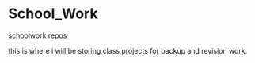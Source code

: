 School_Work
===========

schoolwork repos

this is where i will be storing class projects for backup and revision work.
